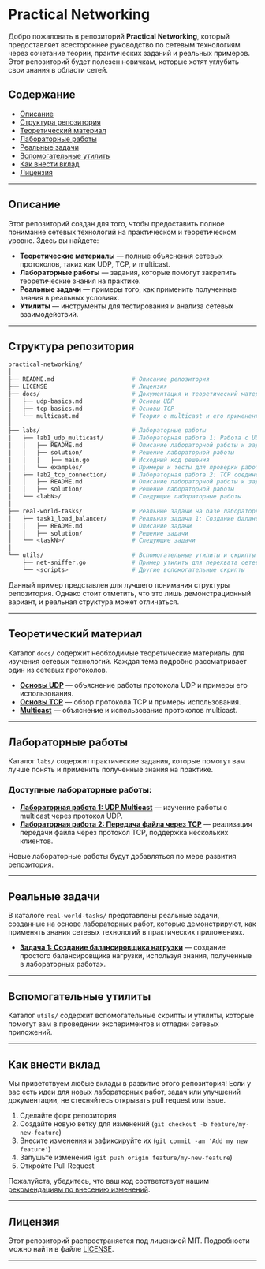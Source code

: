 
# Practical Networking

Добро пожаловать в репозиторий **Practical Networking**, который предоставляет всестороннее руководство по сетевым технологиям через сочетание теории, практических заданий и реальных примеров. Этот репозиторий будет полезен новичкам, которые хотят углубить свои знания в области сетей.

## Содержание

- [Описание](#описание)
- [Структура репозитория](#структура-репозитория)
- [Теоретический материал](#теоретический-материал)
- [Лабораторные работы](#лабораторные-работы)
- [Реальные задачи](#реальные-задачи)
- [Вспомогательные утилиты](#вспомогательные-утилиты)
- [Как внести вклад](#как-внести-вклад)
- [Лицензия](#лицензия)

---

## Описание

Этот репозиторий создан для того, чтобы предоставить полное понимание сетевых технологий на практическом и теоретическом уровне. Здесь вы найдете:
- **Теоретические материалы** — полные объяснения сетевых протоколов, таких как UDP, TCP, и multicast.
- **Лабораторные работы** — задания, которые помогут закрепить теоретические знания на практике.
- **Реальные задачи** — примеры того, как применить полученные знания в реальных условиях.
- **Утилиты** — инструменты для тестирования и анализа сетевых взаимодействий.

---

## Структура репозитория

```bash
practical-networking/
│
├── README.md                      # Описание репозитория
├── LICENSE                        # Лицензия 
├── docs/                          # Документация и теоретический материал
│   ├── udp-basics.md              # Основы UDP
│   ├── tcp-basics.md              # Основы TCP
│   └── multicast.md               # Теория о multicast и его применении
│
├── labs/                          # Лабораторные работы
│   ├── lab1_udp_multicast/        # Лабораторная работа 1: Работа с UDP Multicast
│   │   ├── README.md              # Описание лабораторной работы и задачи
│   │   ├── solution/              # Решение лабораторной работы
│   │   │   ├── main.go            # Исходный код решения
│   │   └── examples/              # Примеры и тесты для проверки работы
│   ├── lab2_tcp_connection/       # Лабораторная работа 2: TCP соединение
│   │   ├── README.md              # Описание лабораторной работы и задачи
│   │   ├── solution/              # Решение лабораторной работы
│   └── <labN>/                    # Следующие лабораторные работы
│
├── real-world-tasks/              # Реальные задачи на базе лабораторных работ
│   ├── task1_load_balancer/       # Реальная задача 1: Создание балансировщика нагрузки
│   │   ├── README.md              # Описание задачи
│   │   ├── solution/              # Решение задачи
│   └── <taskN>/                   # Следующие задачи
│
└── utils/                         # Вспомогательные утилиты и скрипты
    ├── net-sniffer.go             # Пример утилиты для перехвата сетевых пакетов
    └── <scripts>                  # Другие вспомогательные скрипты
```
Данный пример представлен для лучшего понимания структуры репозитория. Однако стоит отметить, что это лишь демонстрационный вариант, и реальная структура может отличаться.


---

## Теоретический материал

Каталог `docs/` содержит необходимые теоретические материалы для изучения сетевых технологий. Каждая тема подробно рассматривает один из сетевых протоколов.

- **[Основы UDP](./docs/udp-basics.md)** — объяснение работы протокола UDP и примеры его использования.
- **[Основы TCP](./docs/tcp-basics.md)** — обзор протокола TCP и примеры использования.
- **[Multicast](./docs/multicast.md)** — объяснение и использование протоколов multicast.

---

## Лабораторные работы

Каталог `labs/` содержит практические задания, которые помогут вам лучше понять и применить полученные знания на практике.

### Доступные лабораторные работы:
- **[Лабораторная работа 1: UDP Multicast](./labs/lab1_udp_multicast/README.md)** — изучение работы с multicast через протокол UDP.
- **[Лабораторная работа 2: Передача файла через TCP](./labs/lab2_tcp_file_transfer/README.md)** — реализация передачи файла через протокол TCP, поддержка нескольких клиентов.

Новые лабораторные работы будут добавляться по мере развития репозитория.

---

## Реальные задачи

В каталоге `real-world-tasks/` представлены реальные задачи, созданные на основе лабораторных работ, которые демонстрируют, как применять знания сетевых технологий в практических приложениях.

- **[Задача 1: Создание балансировщика нагрузки](./real-world-tasks/task1_load_balancer/README.md)** — создание простого балансировщика нагрузки, используя знания, полученные в лабораторных работах.

---

## Вспомогательные утилиты

Каталог `utils/` содержит вспомогательные скрипты и утилиты, которые помогут вам в проведении экспериментов и отладки сетевых приложений.

---

## Как внести вклад

Мы приветствуем любые вклады в развитие этого репозитория! Если у вас есть идеи для новых лабораторных работ, задач или улучшений документации, не стесняйтесь открывать pull request или issue.

1. Сделайте форк репозитория
2. Создайте новую ветку для изменений (`git checkout -b feature/my-new-feature`)
3. Внесите изменения и зафиксируйте их (`git commit -am 'Add my new feature'`)
4. Запушьте изменения (`git push origin feature/my-new-feature`)
5. Откройте Pull Request

Пожалуйста, убедитесь, что ваш код соответствует нашим [рекомендациям по внесению изменений](CONTRIBUTING.md).

---

## Лицензия

Этот репозиторий распространяется под лицензией MIT. Подробности можно найти в файле [LICENSE](./LICENSE).

---

